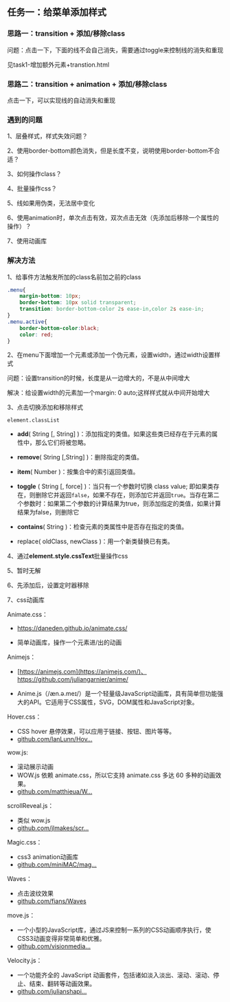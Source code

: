 ## 任务一：给菜单添加样式
### 思路一：transition + 添加/移除class

问题：点击一下，下面的线不会自己消失，需要通过toggle来控制线的消失和重现

见task1-增加额外元素+transtion.html

### 思路二：transition + animation +  添加/移除class

点击一下，可以实现线的自动消失和重现

### 遇到的问题

1、层叠样式，样式失效问题？

2、使用border-bottom颜色消失，但是长度不变，说明使用border-bottom不合适？

3、如何操作class？

4、批量操作css？

5、线如果用伪类，无法居中变化

6、使用animation时，单次点击有效，双次点击无效（先添加后移除一个属性的操作）？

7、使用动画库

### 解决方法

1、给事件方法触发所加的class名前加之前的class

```css
.menu{
    margin-bottom: 10px;
    border-bottom: 10px solid transparent;
    transition: border-bottom-color 2s ease-in,color 2s ease-in;
}
.menu.active{
    border-bottom-color:black;
    color: red;
}
```

2、在menu下面增加一个元素或添加一个伪元素，设置width，通过width设置样式

问题：设置transition的时候，长度是从一边增大的，不是从中间增大

解决：给设置width的元素加一个margin: 0 auto;这样样式就从中间开始增大

3、点击切换添加和移除样式

`element.classList`

+ **add**( String [, String] )：添加指定的类值。如果这些类已经存在于元素的属性中，那么它们将被忽略。

+ **remove**( String [,String] )：删除指定的类值。

+ **item**( Number )：按集合中的索引返回类值。

+ **toggle** ( String [, force] )：当只有一个参数时切换 class value; 即如果类存在，则删除它并返回`false`，如果不存在，则添加它并返回`true`。当存在第二个参数时：如果第二个参数的计算结果为true，则添加指定的类值，如果计算结果为false，则删除它

+ **contains**( String )：检查元素的类属性中是否存在指定的类值。

+ replace( oldClass, newClass )：用一个新类替换已有类。

4、通过**element.style.cssText**批量操作css

5、暂时无解

6、先添加后，设置定时器移除

7、css动画库

Animate.css：

+ <https://daneden.github.io/animate.css/>

+ 简单动画库，操作一个元素进/出的动画

Animejs：

+ [https://animejs.com](https://animejs.com/)、<https://github.com/juliangarnier/anime/>

+ Anime.js（/æn.ə.meɪ/）是一个轻量级JavaScript动画库，具有简单但功能强大的API。它适用于CSS属性，SVG，DOM属性和JavaScript对象。

Hover.css：

- CSS hover 悬停效果，可以应用于链接、按钮、图片等等。
- [github.com/IanLunn/Hov…](https://link.juejin.im?target=https%3A%2F%2Fgithub.com%2FIanLunn%2FHover)

wow.js:

- 滚动展示动画
- WOW.js 依赖 animate.css，所以它支持 animate.css 多达 60 多种的动画效果。
- [github.com/matthieua/W…](https://link.juejin.im?target=https%3A%2F%2Fgithub.com%2Fmatthieua%2FWOW)

scrollReveal.js：

- 类似 wow.js
- [github.com/jlmakes/scr…](https://link.juejin.im?target=https%3A%2F%2Fgithub.com%2Fjlmakes%2Fscrollreveal)

Magic.css：

- css3 animation动画库
- [github.com/miniMAC/mag…](https://link.juejin.im?target=https%3A%2F%2Fgithub.com%2FminiMAC%2Fmagic)

Waves：

- 点击波纹效果
- [github.com/fians/Waves](https://link.juejin.im?target=https%3A%2F%2Fgithub.com%2Ffians%2FWaves)

move.js：

- 一个小型的JavaScript库，通过JS来控制一系列的CSS动画顺序执行，使CSS3动画变得非常简单和优雅。
- [github.com/visionmedia…](https://link.juejin.im?target=https%3A%2F%2Fgithub.com%2Fvisionmedia%2Fmove.js)

Velocity.js：

- 一个功能齐全的 JavaScript 动画套件，包括诸如淡入淡出、滚动、滚动、停止、结束、翻转等动画效果。
- [github.com/julianshapi…](https://link.juejin.im?target=https%3A%2F%2Fgithub.com%2Fjulianshapiro%2Fvelocity)

## 





